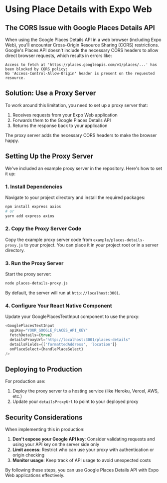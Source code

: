 # Using Place Details with Expo Web

## The CORS Issue with Google Places Details API

When using the Google Places Details API in a web browser (including Expo Web), you'll encounter Cross-Origin Resource Sharing (CORS) restrictions. Google's Places API doesn't include the necessary CORS headers to allow direct browser requests, which results in errors like:

```
Access to fetch at 'https://places.googleapis.com/v1/places/...' has been blocked by CORS policy: 
No 'Access-Control-Allow-Origin' header is present on the requested resource.
```

## Solution: Use a Proxy Server

To work around this limitation, you need to set up a proxy server that:

1. Receives requests from your Expo Web application
2. Forwards them to the Google Places Details API
3. Returns the response back to your application

The proxy server adds the necessary CORS headers to make the browser happy.

## Setting Up the Proxy Server

We've included an example proxy server in the repository. Here's how to set it up:

### 1. Install Dependencies

Navigate to your project directory and install the required packages:

```bash
npm install express axios
# or
yarn add express axios
```

### 2. Copy the Proxy Server Code

Copy the example proxy server code from `example/places-details-proxy.js` to your project. You can place it in your project root or in a server directory.

### 3. Run the Proxy Server

Start the proxy server:

```bash
node places-details-proxy.js
```

By default, the server will run at `http://localhost:3001`.

### 4. Configure Your React Native Component

Update your GooglePlacesTextInput component to use the proxy:

```javascript
<GooglePlacesTextInput
  apiKey="YOUR_GOOGLE_PLACES_API_KEY"
  fetchDetails={true}
  detailsProxyUrl="http://localhost:3001/places-details"
  detailsFields={['formattedAddress', 'location']}
  onPlaceSelect={handlePlaceSelect}
/>
```

## Deploying to Production

For production use:

1. Deploy the proxy server to a hosting service (like Heroku, Vercel, AWS, etc.)
2. Update your `detailsProxyUrl` to point to your deployed proxy

## Security Considerations

When implementing this in production:

1. **Don't expose your Google API key**: Consider validating requests and using your API key on the server side only
2. **Limit access**: Restrict who can use your proxy with authentication or origin checking
3. **Monitor usage**: Keep track of API usage to avoid unexpected costs

By following these steps, you can use Google Places Details API with Expo Web applications effectively.
